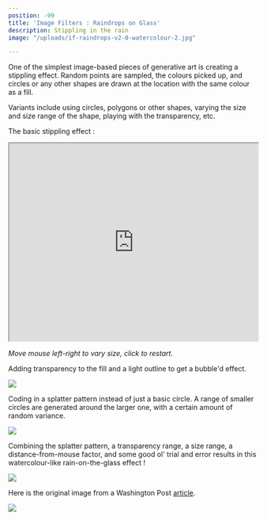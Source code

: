 ```yaml
---
position: -99
title: 'Image Filters : Raindrops on Glass'
description: Stippling in the rain
image: "/uploads/if-raindrops-v2-0-watercolour-2.jpg"

---
```

One of the simplest image-based pieces of generative art is creating a stippling effect. Random points are sampled, the colours picked up, and circles or any other shapes are drawn at the location with the same colour as a fill.

Variants include using circles, polygons or other shapes, varying the size and size range of the shape, playing with the transparency, etc.

The basic stippling effect :

<iframe src="https://editor.p5js.org/jesalmehta/embed/Ys1MGU0J-" width="100%" height="400"></iframe>

_Move mouse left-right to vary size, click to restart._

Adding transparency to the fill and a light outline to get a bubble'd effect.

![](/uploads/bubble-effect.jpg)

Coding in a splatter pattern instead of just a basic circle. A range of smaller circles are generated around the larger one, with a certain amount of random variance.

![](/uploads/if-raindrops-1.jpg)

Combining the splatter pattern, a transparency range, a size range, a distance-from-mouse factor, and some good ol' trial and error results in this watercolour-like rain-on-the-glass effect !

![](/uploads/if-raindrops-v2-0-watercolour-2.jpg)

Here is the original image from a Washington Post [article](https://www.washingtonpost.com/opinions/trump-changed-his-tune-on-elephant-trophy-hunting-but-will-he-stop-there/2017/11/20/679a8c48-cbe7-11e7-aa96-54417592cf72_story.html).

![](/uploads/ele2.jpg)